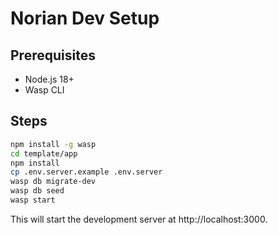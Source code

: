 # Norian Dev Setup

## Prerequisites
- Node.js 18+
- Wasp CLI

## Steps

```bash
npm install -g wasp
cd template/app
npm install
cp .env.server.example .env.server
wasp db migrate-dev
wasp db seed
wasp start
```

This will start the development server at http://localhost:3000.
